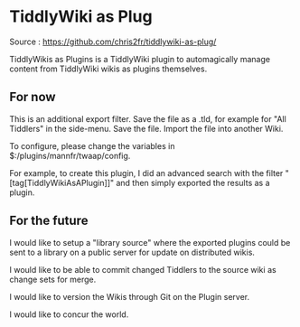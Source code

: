 # TiddlyWiki as Plug

Source : https://github.com/chris2fr/tiddlywiki-as-plug/

TiddlyWikis as Plugins is a TiddlyWiki plugin to automagically manage content from TiddlyWiki wikis as plugins themselves.

## For now

This is an additional export filter. Save the file as a .tld, for example for "All Tiddlers" in the side-menu. Save the file. Import the file into another Wiki.

To configure, please change the variables in $:/plugins/mannfr/twaap/config.

For example, to create this plugin, I did an advanced search with the filter "[tag[TiddlyWikiAsAPlugin]]" and then simply exported the results as a plugin.

## For the future

I would like to setup a "library source" where the exported plugins could be sent to a library on a public server for update on distributed wikis.

I would like to be able to commit changed Tiddlers to the source wiki as change sets for merge.

I would like to version the Wikis through Git on the Plugin server.

I would like to concur the world.
